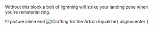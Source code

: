 Without this block a bolt of lightning will strike your landing zone when you're rematerializing.

!!! picture inline end 
    ![!Crafting for the Artron Equalizer](https://imgur.com/e7Ndxho.png){ align=center }